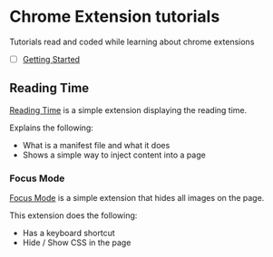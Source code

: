 # Chrome Extension tutorials
Tutorials read and coded while learning about chrome extensions

- [ ] [Getting Started](https://developer.chrome.com/extensions/getstarted)

## Reading Time 

[Reading Time](https://developer.chrome.com/docs/extensions/mv3/getstarted/tut-reading-time/) is a simple extension displaying the reading time. 

Explains the following: 

- What is a manifest file and what it does 
- Shows a simple way to inject content into a page 

### Focus Mode

[Focus Mode](https://developer.chrome.com/docs/extensions/mv3/getstarted/tut-focus-mode/) is a simple extension that hides all images on the page.

This extension does the following:

- Has a keyboard shortcut 
- Hide / Show CSS in the page 
